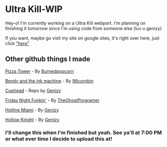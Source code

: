 # Ultra Kill-WIP

Hey-o! I'm currently working on a Ultra Kill webport. I'm planning on finishing it tomorrow since I'm using code from someone else (luv u genizy)

If you want, maybe go visit my site on google sites, it's right over here, just click ["here"](https://sites.google.com/online.houstonisd.org/the-noises-game-store/update-logs)

## Other github things I made
[Pizza Tower](https://github.com/Belcrafting/Pizza-Tower) - By [Burnedpopcorn](https://github.com/burnedpopcorn)

[Bendy and the ink machine](https://github.com/Belcrafting/Bendy-And-The-Ink-Machine) - By [98cornbin](https://98cornbin.netlify.app/)

[Cuphead](https://github.com/Belcrafting/cuphead) - Repo by [Genizy](https://github.com/genizy)

[Friday Night Funkin'](https://github.com/Belcrafting/Funkin) - By [TheGhostProgramer](https://github.com/GhostTheProgramer)

[Hotline Miami](https://github.com/Belcrafting/hotline-miami) - By [Genizy](https://github.com/genizy)

[Hollow Knight](https://github.com/Belcrafting/hollow-knight) - By [Genizy](https://github.com/genizy)

### I'll change this when I'm finished but yeah. See ya'll at 7:00 PM or what ever time I decide to upload this at!
